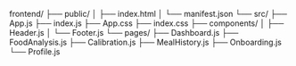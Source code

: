 frontend/
├── public/
│   ├── index.html
│   └── manifest.json
└── src/
    ├── App.js
    ├── index.js
    ├── App.css
    ├── index.css
    ├── components/
    │   ├── Header.js
    │   └── Footer.js
    └── pages/
        ├── Dashboard.js
        ├── FoodAnalysis.js
        ├── Calibration.js
        ├── MealHistory.js
        ├── Onboarding.js
        └── Profile.js

